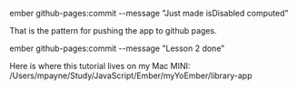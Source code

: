 ember github-pages:commit --message "Just made isDisabled computed"

That is the pattern for pushing the app to github pages.

ember github-pages:commit --message "Lesson 2 done"

Here is where this tutorial lives on my Mac MINI:
/Users/mpayne/Study/JavaScript/Ember/myYoEmber/library-app
